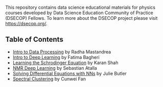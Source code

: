 This repository contains data science educational materials for physics courses developed by Data Science Education Community of Practice (DSECOP) Fellows. To learn more about the DSECOP project please visit https://dsecop.org/.

## Table of Contents 
* [Intro to Data Processing](https://github.com/GDS-Education-Community-of-Practice/DSECOP/tree/main/Intro_to_Data_Processing) by Radha Mastandrea
* [Intro to Deep Learning](https://github.com/GDS-Education-Community-of-Practice/DSECOP/tree/main/Intro_to_Deep_Learning) by Fatima Bagheri
* [Learning the Schrodinger Equation](https://github.com/GDS-Education-Community-of-Practice/DSECOP/tree/main/Learning_the_Schrodinger_Equation) by Karan Shah
* [NMR Deep Learning](https://github.com/GDS-Education-Community-of-Practice/DSECOP/tree/main/NMR_Deep_Learning) by Sebastian Atalla
* [Solving Differential Equations with NNs](https://github.com/GDS-Education-Community-of-Practice/DSECOP/tree/main/Solving_Differential_Equations_with_NNs) by Julie Butler
* [Spectral Clustering](https://github.com/GDS-Education-Community-of-Practice/DSECOP/tree/main/Spectral_Clustering) by Cunwei Fan
